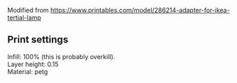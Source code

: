 Modified from https://www.printables.com/model/286214-adapter-for-ikea-tertial-lamp

## Print settings
Infill: 100% (this is probably overkill). <br>
Layer height: 0.15 <br>
Material: petg
